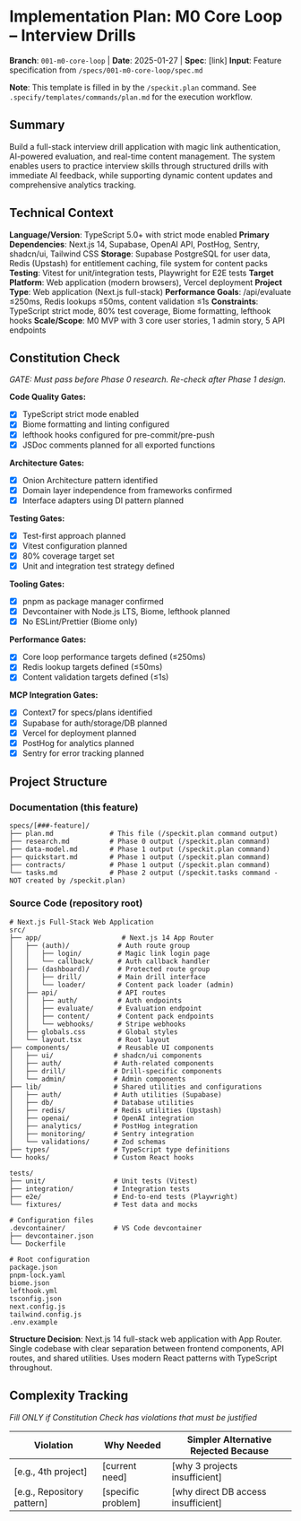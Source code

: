# Implementation Plan: M0 Core Loop – Interview Drills

**Branch**: `001-m0-core-loop` | **Date**: 2025-01-27 | **Spec**: [link]
**Input**: Feature specification from `/specs/001-m0-core-loop/spec.md`

**Note**: This template is filled in by the `/speckit.plan` command. See `.specify/templates/commands/plan.md` for the execution workflow.

## Summary

Build a full-stack interview drill application with magic link authentication, AI-powered evaluation, and real-time content management. The system enables users to practice interview skills through structured drills with immediate AI feedback, while supporting dynamic content updates and comprehensive analytics tracking.

## Technical Context

**Language/Version**: TypeScript 5.0+ with strict mode enabled
**Primary Dependencies**: Next.js 14, Supabase, OpenAI API, PostHog, Sentry, shadcn/ui, Tailwind CSS
**Storage**: Supabase PostgreSQL for user data, Redis (Upstash) for entitlement caching, file system for content packs
**Testing**: Vitest for unit/integration tests, Playwright for E2E tests
**Target Platform**: Web application (modern browsers), Vercel deployment
**Project Type**: Web application (Next.js full-stack)
**Performance Goals**: /api/evaluate ≤250ms, Redis lookups ≤50ms, content validation ≤1s
**Constraints**: TypeScript strict mode, 80% test coverage, Biome formatting, lefthook hooks
**Scale/Scope**: M0 MVP with 3 core user stories, 1 admin story, 5 API endpoints

## Constitution Check

*GATE: Must pass before Phase 0 research. Re-check after Phase 1 design.*

**Code Quality Gates:**

- [x] TypeScript strict mode enabled
- [x] Biome formatting and linting configured
- [x] lefthook hooks configured for pre-commit/pre-push
- [x] JSDoc comments planned for all exported functions

**Architecture Gates:**

- [x] Onion Architecture pattern identified
- [x] Domain layer independence from frameworks confirmed
- [x] Interface adapters using DI pattern planned

**Testing Gates:**

- [x] Test-first approach planned
- [x] Vitest configuration planned
- [x] 80% coverage target set
- [x] Unit and integration test strategy defined

**Tooling Gates:**

- [x] pnpm as package manager confirmed
- [x] Devcontainer with Node.js LTS, Biome, lefthook planned
- [x] No ESLint/Prettier (Biome only)

**Performance Gates:**

- [x] Core loop performance targets defined (≤250ms)
- [x] Redis lookup targets defined (≤50ms)
- [x] Content validation targets defined (≤1s)

**MCP Integration Gates:**

- [x] Context7 for specs/plans identified
- [x] Supabase for auth/storage/DB planned
- [x] Vercel for deployment planned
- [x] PostHog for analytics planned
- [x] Sentry for error tracking planned

## Project Structure

### Documentation (this feature)

```
specs/[###-feature]/
├── plan.md              # This file (/speckit.plan command output)
├── research.md          # Phase 0 output (/speckit.plan command)
├── data-model.md        # Phase 1 output (/speckit.plan command)
├── quickstart.md        # Phase 1 output (/speckit.plan command)
├── contracts/           # Phase 1 output (/speckit.plan command)
└── tasks.md             # Phase 2 output (/speckit.tasks command - NOT created by /speckit.plan)
```

### Source Code (repository root)
<!--
  ACTION REQUIRED: Replace the placeholder tree below with the concrete layout
  for this feature. Delete unused options and expand the chosen structure with
  real paths (e.g., apps/admin, packages/something). The delivered plan must
  not include Option labels.
-->

```
# Next.js Full-Stack Web Application
src/
├── app/                    # Next.js 14 App Router
│   ├── (auth)/            # Auth route group
│   │   ├── login/         # Magic link login page
│   │   └── callback/      # Auth callback handler
│   ├── (dashboard)/       # Protected route group
│   │   ├── drill/         # Main drill interface
│   │   └── loader/        # Content pack loader (admin)
│   ├── api/               # API routes
│   │   ├── auth/          # Auth endpoints
│   │   ├── evaluate/      # Evaluation endpoint
│   │   ├── content/       # Content pack endpoints
│   │   └── webhooks/      # Stripe webhooks
│   ├── globals.css        # Global styles
│   └── layout.tsx         # Root layout
├── components/            # Reusable UI components
│   ├── ui/               # shadcn/ui components
│   ├── auth/             # Auth-related components
│   ├── drill/            # Drill-specific components
│   └── admin/            # Admin components
├── lib/                  # Shared utilities and configurations
│   ├── auth/             # Auth utilities (Supabase)
│   ├── db/               # Database utilities
│   ├── redis/            # Redis utilities (Upstash)
│   ├── openai/           # OpenAI integration
│   ├── analytics/        # PostHog integration
│   ├── monitoring/       # Sentry integration
│   └── validations/      # Zod schemas
├── types/                # TypeScript type definitions
└── hooks/                # Custom React hooks

tests/
├── unit/                 # Unit tests (Vitest)
├── integration/          # Integration tests
├── e2e/                  # End-to-end tests (Playwright)
└── fixtures/             # Test data and mocks

# Configuration files
.devcontainer/            # VS Code devcontainer
├── devcontainer.json
└── Dockerfile

# Root configuration
package.json
pnpm-lock.yaml
biome.json
lefthook.yml
tsconfig.json
next.config.js
tailwind.config.js
.env.example
```

**Structure Decision**: Next.js 14 full-stack web application with App Router. Single codebase with clear separation between frontend components, API routes, and shared utilities. Uses modern React patterns with TypeScript throughout.

## Complexity Tracking

*Fill ONLY if Constitution Check has violations that must be justified*

| Violation | Why Needed | Simpler Alternative Rejected Because |
|-----------|------------|-------------------------------------|
| [e.g., 4th project] | [current need] | [why 3 projects insufficient] |
| [e.g., Repository pattern] | [specific problem] | [why direct DB access insufficient] |
